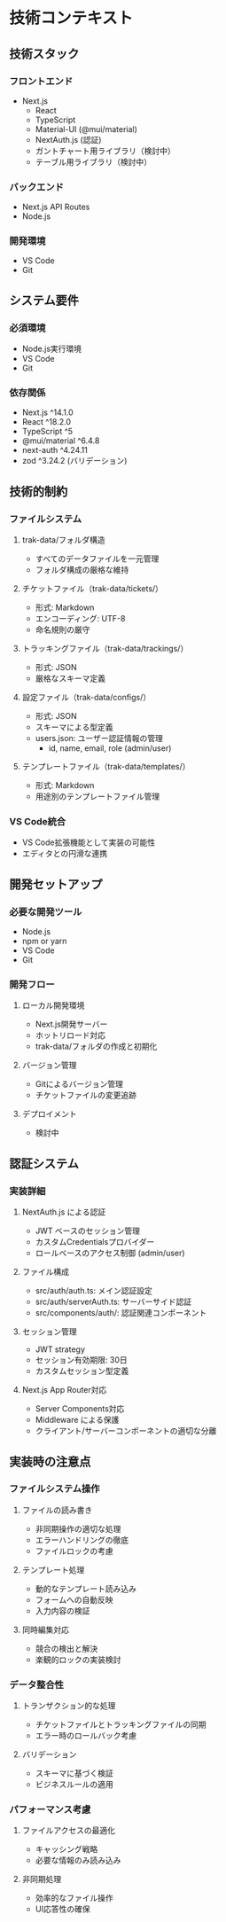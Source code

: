 # 技術コンテキスト

## 技術スタック

### フロントエンド
- Next.js
  - React
  - TypeScript
  - Material-UI (@mui/material)
  - NextAuth.js (認証)
  - ガントチャート用ライブラリ（検討中）
  - テーブル用ライブラリ（検討中）

### バックエンド
- Next.js API Routes
- Node.js

### 開発環境
- VS Code
- Git

## システム要件

### 必須環境
- Node.js実行環境
- VS Code
- Git

### 依存関係
- Next.js ^14.1.0
- React ^18.2.0
- TypeScript ^5
- @mui/material ^6.4.8
- next-auth ^4.24.11
- zod ^3.24.2 (バリデーション)

## 技術的制約

### ファイルシステム
1. trak-data/フォルダ構造
   - すべてのデータファイルを一元管理
   - フォルダ構成の厳格な維持

2. チケットファイル（trak-data/tickets/）
   - 形式: Markdown
   - エンコーディング: UTF-8
   - 命名規則の厳守

3. トラッキングファイル（trak-data/trackings/）
   - 形式: JSON
   - 厳格なスキーマ定義

4. 設定ファイル（trak-data/configs/）
   - 形式: JSON
   - スキーマによる型定義
   - users.json: ユーザー認証情報の管理
     - id, name, email, role (admin/user)

5. テンプレートファイル（trak-data/templates/）
   - 形式: Markdown
   - 用途別のテンプレートファイル管理

### VS Code統合
- VS Code拡張機能として実装の可能性
- エディタとの円滑な連携

## 開発セットアップ

### 必要な開発ツール
- Node.js
- npm or yarn
- VS Code
- Git

### 開発フロー
1. ローカル開発環境
   - Next.js開発サーバー
   - ホットリロード対応
   - trak-data/フォルダの作成と初期化

2. バージョン管理
   - Gitによるバージョン管理
   - チケットファイルの変更追跡

3. デプロイメント
   - 検討中

## 認証システム

### 実装詳細
1. NextAuth.js による認証
   - JWT ベースのセッション管理
   - カスタムCredentialsプロバイダー
   - ロールベースのアクセス制御 (admin/user)

2. ファイル構成
   - src/auth/auth.ts: メイン認証設定
   - src/auth/serverAuth.ts: サーバーサイド認証
   - src/components/auth/: 認証関連コンポーネント

3. セッション管理
   - JWT strategy
   - セッション有効期限: 30日
   - カスタムセッション型定義

4. Next.js App Router対応
   - Server Components対応
   - Middleware による保護
   - クライアント/サーバーコンポーネントの適切な分離

## 実装時の注意点

### ファイルシステム操作
1. ファイルの読み書き
   - 非同期操作の適切な処理
   - エラーハンドリングの徹底
   - ファイルロックの考慮

2. テンプレート処理
   - 動的なテンプレート読み込み
   - フォームへの自動反映
   - 入力内容の検証

3. 同時編集対応
   - 競合の検出と解決
   - 楽観的ロックの実装検討

### データ整合性
1. トランザクション的な処理
   - チケットファイルとトラッキングファイルの同期
   - エラー時のロールバック考慮

2. バリデーション
   - スキーマに基づく検証
   - ビジネスルールの適用

### パフォーマンス考慮
1. ファイルアクセスの最適化
   - キャッシング戦略
   - 必要な情報のみ読み込み

2. 非同期処理
   - 効率的なファイル操作
   - UI応答性の確保
